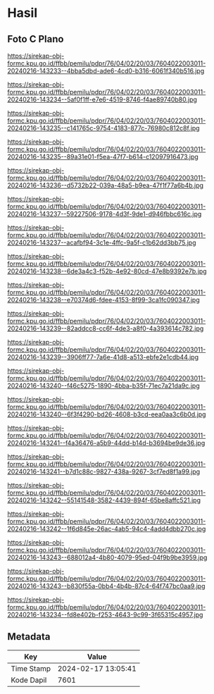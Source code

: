 # Hasil

## Foto C Plano

https://sirekap-obj-formc.kpu.go.id/ffbb/pemilu/pdpr/76/04/02/20/03/7604022003011-20240216-143233--4bba5dbd-ade6-4cd0-b316-6061f340b516.jpg

https://sirekap-obj-formc.kpu.go.id/ffbb/pemilu/pdpr/76/04/02/20/03/7604022003011-20240216-143234--5af0f1ff-e7e6-4519-8746-f4ae89740b80.jpg

https://sirekap-obj-formc.kpu.go.id/ffbb/pemilu/pdpr/76/04/02/20/03/7604022003011-20240216-143235--c141765c-9754-4183-877c-76980c812c8f.jpg

https://sirekap-obj-formc.kpu.go.id/ffbb/pemilu/pdpr/76/04/02/20/03/7604022003011-20240216-143235--89a31e01-f5ea-47f7-b614-c12097916473.jpg

https://sirekap-obj-formc.kpu.go.id/ffbb/pemilu/pdpr/76/04/02/20/03/7604022003011-20240216-143236--d5732b22-039a-48a5-b9ea-47f1f77a6b4b.jpg

https://sirekap-obj-formc.kpu.go.id/ffbb/pemilu/pdpr/76/04/02/20/03/7604022003011-20240216-143237--59227506-9178-4d3f-9de1-d946fbbc616c.jpg

https://sirekap-obj-formc.kpu.go.id/ffbb/pemilu/pdpr/76/04/02/20/03/7604022003011-20240216-143237--acafbf94-3c1e-4ffc-9a5f-c1b62dd3bb75.jpg

https://sirekap-obj-formc.kpu.go.id/ffbb/pemilu/pdpr/76/04/02/20/03/7604022003011-20240216-143238--6de3a4c3-f52b-4e92-80cd-47e8b9392e7b.jpg

https://sirekap-obj-formc.kpu.go.id/ffbb/pemilu/pdpr/76/04/02/20/03/7604022003011-20240216-143238--e70374d6-fdee-4153-8f99-3ca1fc090347.jpg

https://sirekap-obj-formc.kpu.go.id/ffbb/pemilu/pdpr/76/04/02/20/03/7604022003011-20240216-143239--82addcc8-cc6f-4de3-a8f0-4a393614c782.jpg

https://sirekap-obj-formc.kpu.go.id/ffbb/pemilu/pdpr/76/04/02/20/03/7604022003011-20240216-143239--3906ff77-7a6e-41d8-a513-ebfe2e1cdb44.jpg

https://sirekap-obj-formc.kpu.go.id/ffbb/pemilu/pdpr/76/04/02/20/03/7604022003011-20240216-143240--f46c5275-1890-4bba-b35f-71ec7a21da9c.jpg

https://sirekap-obj-formc.kpu.go.id/ffbb/pemilu/pdpr/76/04/02/20/03/7604022003011-20240216-143240--6f3f4290-bd26-4608-b3cd-eea0aa3c6b0d.jpg

https://sirekap-obj-formc.kpu.go.id/ffbb/pemilu/pdpr/76/04/02/20/03/7604022003011-20240216-143241--f4a36476-a5b9-44dd-b14d-b3694be9de36.jpg

https://sirekap-obj-formc.kpu.go.id/ffbb/pemilu/pdpr/76/04/02/20/03/7604022003011-20240216-143241--b7d1c88c-9827-438a-9267-3cf7ed8f1a99.jpg

https://sirekap-obj-formc.kpu.go.id/ffbb/pemilu/pdpr/76/04/02/20/03/7604022003011-20240216-143242--55141548-3582-4439-894f-65be8affc521.jpg

https://sirekap-obj-formc.kpu.go.id/ffbb/pemilu/pdpr/76/04/02/20/03/7604022003011-20240216-143242--1f6d845e-26ac-4ab5-94c4-4add4dbb270c.jpg

https://sirekap-obj-formc.kpu.go.id/ffbb/pemilu/pdpr/76/04/02/20/03/7604022003011-20240216-143243--688012a4-4b80-4079-95ed-04f9b9be3959.jpg

https://sirekap-obj-formc.kpu.go.id/ffbb/pemilu/pdpr/76/04/02/20/03/7604022003011-20240216-143243--b830f55a-0bb4-4b4b-87c4-64f747bc0aa9.jpg

https://sirekap-obj-formc.kpu.go.id/ffbb/pemilu/pdpr/76/04/02/20/03/7604022003011-20240216-143234--fd8e402b-f253-4643-9c99-3f65315c4957.jpg


## Metadata

| Key        | Value               |
| ---------- | ------------------- |
| Time Stamp | 2024-02-17 13:05:41 |
| Kode Dapil | 7601                |



